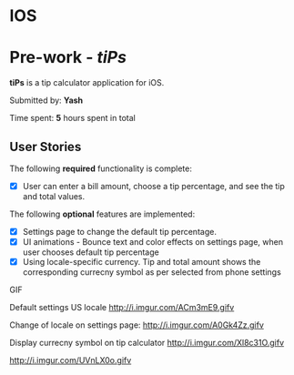 # IOS

# Pre-work - *tiPs*

**tiPs** is a tip calculator application for iOS.

Submitted by: **Yash**

Time spent: **5** hours spent in total

## User Stories

The following **required** functionality is complete:

- [x] User can enter a bill amount, choose a tip percentage, and see the tip and total values.

The following **optional** features are implemented:
- [x] Settings page to change the default tip percentage.
- [x] UI animations - Bounce text and color effects on settings page, when user chooses default tip percentage
- [x] Using locale-specific currency. Tip and total amount shows the corresponding currecny symbol as per selected from phone settings 

GIF

Default settings US locale
http://i.imgur.com/ACm3mE9.gifv

Change of locale on settings page:
http://i.imgur.com/A0Gk4Zz.gifv

Display currecny symbol on tip calculator
http://i.imgur.com/Xl8c31O.gifv


http://i.imgur.com/UVnLX0o.gifv


